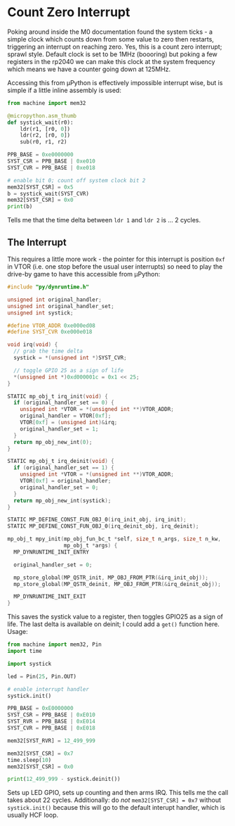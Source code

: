 # Count Zero Interrupt

Poking around inside the M0 documentation found the system ticks - a simple clock which counts down from some value to zero then restarts, triggering an interrupt on reaching zero. Yes, this is a count zero interrupt; sprawl style. Default clock is set to be 1MHz (boooring) but poking a few registers in the rp2040 we can make this clock at the system frequency which means we have a counter going down at 125MHz.

Accessing this from µPython is effectively impossible interrupt wise, but is simple if a little inline assembly is used:

```python
from machine import mem32

@micropython.asm_thumb
def systick_wait(r0):
    ldr(r1, [r0, 0])
    ldr(r2, [r0, 0])
    sub(r0, r1, r2)

PPB_BASE = 0xe0000000
SYST_CSR = PPB_BASE | 0xe010
SYST_CVR = PPB_BASE | 0xe018

# enable bit 0; count off system clock bit 2
mem32[SYST_CSR] = 0x5
b = systick_wait(SYST_CVR)
mem32[SYST_CSR] = 0x0
print(b)
```

Tells me that the time delta between `ldr 1` and `ldr 2` is ... 2 cycles.

## The Interrupt

This requires a little more work - the pointer for this interrupt is position `0xf` in VTOR (i.e. one stop before the usual user interrupts) so need to play the drive-by game to have this accessible from µPython:

```c
#include "py/dynruntime.h"

unsigned int original_handler;
unsigned int original_handler_set;
unsigned int systick;

#define VTOR_ADDR 0xe000ed08
#define SYST_CVR 0xe000e018

void irq(void) {
  // grab the time delta
  systick = *(unsigned int *)SYST_CVR;

  // toggle GPIO 25 as a sign of life
  *(unsigned int *)0xd000001c = 0x1 << 25;
}

STATIC mp_obj_t irq_init(void) {
  if (original_handler_set == 0) {
    unsigned int *VTOR = *(unsigned int **)VTOR_ADDR;
    original_handler = VTOR[0xf];
    VTOR[0xf] = (unsigned int)&irq;
    original_handler_set = 1;
  }
  return mp_obj_new_int(0);
}

STATIC mp_obj_t irq_deinit(void) {
  if (original_handler_set == 1) {
    unsigned int *VTOR = *(unsigned int **)VTOR_ADDR;
    VTOR[0xf] = original_handler;
    original_handler_set = 0;
  }
  return mp_obj_new_int(systick);
}

STATIC MP_DEFINE_CONST_FUN_OBJ_0(irq_init_obj, irq_init);
STATIC MP_DEFINE_CONST_FUN_OBJ_0(irq_deinit_obj, irq_deinit);

mp_obj_t mpy_init(mp_obj_fun_bc_t *self, size_t n_args, size_t n_kw,
                  mp_obj_t *args) {
  MP_DYNRUNTIME_INIT_ENTRY

  original_handler_set = 0;

  mp_store_global(MP_QSTR_init, MP_OBJ_FROM_PTR(&irq_init_obj));
  mp_store_global(MP_QSTR_deinit, MP_OBJ_FROM_PTR(&irq_deinit_obj));

  MP_DYNRUNTIME_INIT_EXIT
}
```

This saves the systick value to a register, then toggles GPIO25 as a sign of life. The last delta is available on deinit; I could add a `get()` function here. Usage:

```python
from machine import mem32, Pin
import time

import systick

led = Pin(25, Pin.OUT)

# enable interrupt handler
systick.init()

PPB_BASE = 0xE0000000
SYST_CSR = PPB_BASE | 0xE010
SYST_RVR = PPB_BASE | 0xE014
SYST_CVR = PPB_BASE | 0xE018

mem32[SYST_RVR] = 12_499_999

mem32[SYST_CSR] = 0x7
time.sleep(10)
mem32[SYST_CSR] = 0x0

print(12_499_999 - systick.deinit())
```

Sets up LED GPIO, sets up counting and then arms IRQ. This tells me the call takes about 22 cycles. Additionally: do _not_ `mem32[SYST_CSR] = 0x7` without `systick.init()` because this will go to the default interupt handler, which is usually HCF loop.
